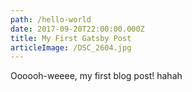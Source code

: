```yaml
---
path: /hello-world
date: 2017-09-20T22:00:00.000Z
title: My First Gatsby Post
articleImage: /DSC_2604.jpg
---
```

Oooooh-weeee, my first blog post! hahah
